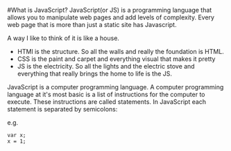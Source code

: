 #What is JavaScript?
JavaScript(or JS) is a programming language that allows you to manipulate web pages and add levels of complexity. Every web page that is more than just a static site has Javascript.

A way I like to think of it is like a house.
- HTMl is the structure. So all the walls and really the foundation is HTML.
- CSS is the paint and carpet and everything visual that makes it pretty
- JS is the electricity. So all the lights and the electric stove and everything that really brings the home to life is the JS.

JavaScript is a computer programming language. A computer programming language at it's most basic is a list of instructions for the computer to execute. These instructions are called statements. In JavaScript each statement is separated by semicolons:

e.g.
```
var x;
x = 1;
```
